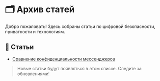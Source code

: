 # 🗂 Архив статей

Добро пожаловать! Здесь собраны статьи по цифровой безопасности, приватности и технологиям.

## 📑 Статьи

- [Сравнение конфиденциальности мессенджеров](articles/messengers-privacy.md)

> Новые статьи будут появляться в этом списке. Следите за обновлениями!
